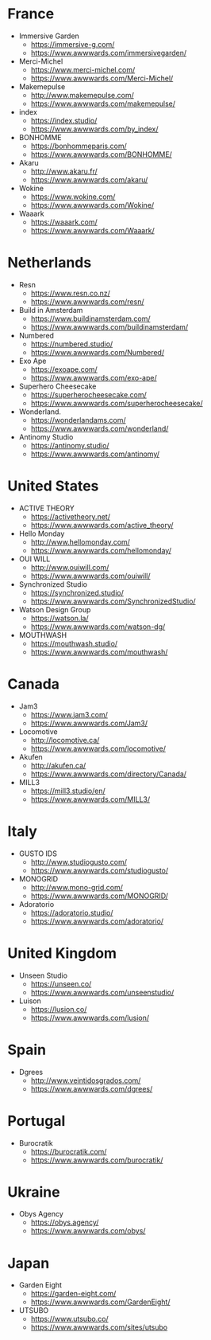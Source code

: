 # France

- Immersive Garden
    - https://immersive-g.com/
    - https://www.awwwards.com/immersivegarden/
- Merci-Michel
    - https://www.merci-michel.com/
    - https://www.awwwards.com/Merci-Michel/
- Makemepulse
    - http://www.makemepulse.com/
    - https://www.awwwards.com/makemepulse/
- index
  - https://index.studio/
  - https://www.awwwards.com/by_index/
- BONHOMME
    - https://bonhommeparis.com/
    - https://www.awwwards.com/BONHOMME/
- Akaru
    - http://www.akaru.fr/
    - https://www.awwwards.com/akaru/
- Wokine
    - https://www.wokine.com/
    - https://www.awwwards.com/Wokine/
- Waaark
  - https://waaark.com/
  - https://www.awwwards.com/Waaark/

# Netherlands

- Resn
    - https://www.resn.co.nz/
    - https://www.awwwards.com/resn/
- Build in Amsterdam
    - https://www.buildinamsterdam.com/
    - https://www.awwwards.com/buildinamsterdam/
- Numbered
    - https://numbered.studio/
    - https://www.awwwards.com/Numbered/
- Exo Ape
    - https://exoape.com/
    - https://www.awwwards.com/exo-ape/
- Superhero Cheesecake
    - https://superherocheesecake.com/
    - https://www.awwwards.com/superherocheesecake/
- Wonderland.
    - https://wonderlandams.com/
    - https://www.awwwards.com/wonderland/
- Antinomy Studio
  - https://antinomy.studio/
  - https://www.awwwards.com/antinomy/

# United States

- ACTIVE THEORY
    - https://activetheory.net/
    - https://www.awwwards.com/active_theory/
- Hello Monday
    - http://www.hellomonday.com/
    - https://www.awwwards.com/hellomonday/
- OUI WILL
    - http://www.ouiwill.com/
    - https://www.awwwards.com/ouiwill/
- Synchronized Studio
    - https://synchronized.studio/
    - https://www.awwwards.com/SynchronizedStudio/
- Watson Design Group
    - https://watson.la/
    - https://www.awwwards.com/watson-dg/
- MOUTHWASH
  - https://mouthwash.studio/
  - https://www.awwwards.com/mouthwash/

# Canada
- Jam3
    - https://www.jam3.com/
    - https://www.awwwards.com/Jam3/
- Locomotive
    - http://locomotive.ca/
    - https://www.awwwards.com/locomotive/
- Akufen
    - http://akufen.ca/
    - https://www.awwwards.com/directory/Canada/
- MILL3
  - https://mill3.studio/en/
  - https://www.awwwards.com/MILL3/

# Italy

- GUSTO IDS
    - http://www.studiogusto.com/
    - https://www.awwwards.com/studiogusto/
- MONOGRID
    - http://www.mono-grid.com/
    - https://www.awwwards.com/MONOGRID/
- Adoratorio
  - https://adoratorio.studio/
  - https://www.awwwards.com/adoratorio/

# United Kingdom

- Unseen Studio
    - https://unseen.co/
    - https://www.awwwards.com/unseenstudio/
- Luison
  - https://lusion.co/
  - https://www.awwwards.com/lusion/

# Spain

- Dgrees
    - http://www.veintidosgrados.com/
    - https://www.awwwards.com/dgrees/

# Portugal

- Burocratik
  - https://burocratik.com/
  - https://www.awwwards.com/burocratik/

# Ukraine

- Obys Agency
  - https://obys.agency/
  - https://www.awwwards.com/obys/

# Japan

- Garden Eight
    - https://garden-eight.com/
    - https://www.awwwards.com/GardenEight/
- UTSUBO
  - https://www.utsubo.co/
  - https://www.awwwards.com/sites/utsubo

